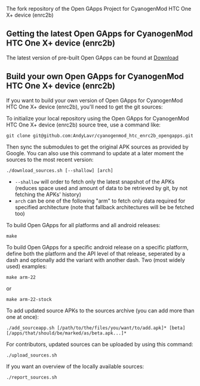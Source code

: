 
The fork repository of the Open GApps Project for CyanogenMod HTC One X+ device (enrc2b)



Getting the latest Open GApps for CyanogenMod HTC One X+ device (enrc2b)
---------------

The latest version of pre-built Open GApps can be found at [Download](https://drive.google.com/open?id=0B5ngHZIeNdyTTVlsZkk2Ym9GTGc/ "open_gapps-5.1-enrc2b-***-***.zip")


Build your own Open GApps for CyanogenMod HTC One X+ device (enrc2b)
---------------
If you want to build your own version of Open GApps for CyanogenMod HTC One X+ device (enrc2b), you'll need to get the git sources:

To initialize your local repository using the Open GApps for CyanogenMod HTC One X+ device (enrc2b) source tree, use a command like:
```
git clone git@github.com:AndyLavr/cyanogenmod_htc_enrc2b_opengapps.git
```
Then sync the submodules to get the original APK sources as provided by Google.
You can also use this command to update at a later moment the sources to the most recent version:
```
./download_sources.sh [--shallow] [arch]
```
* ```--shallow``` will order to fetch only the latest snapshot of the APKs (reduces space used and amount of data to be retrieved by git, by not fetching the APKs' history)
* ```arch``` can be one of the following "arm" to fetch only data required for specified architecture (note that fallback architectures will be be fetched too)

To build Open GApps for all platforms and all android releases:
```
make
```
To build Open GApps for a specific android release on a specific platform,
define both the platform and the API level of that release, seperated by a dash and optionally add the variant with another dash.
Two (most widely used) examples:
```
make arm-22
```
or
```
make arm-22-stock
```
To add updated source APKs to the sources archive (you can add more than one at once):
```
./add_sourceapp.sh [/path/to/the/files/you/want/to/add.apk]* [beta] [/apps/that/should/be/marked/as/beta.apk...]*
```
For contributors, updated sources can be uploaded by using this command:
```
./upload_sources.sh
```
If you want an overview of the locally available sources:
```
./report_sources.sh
